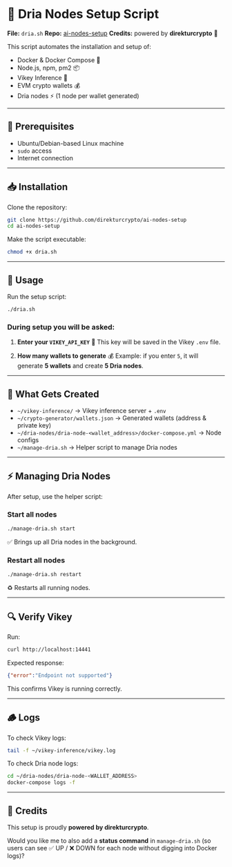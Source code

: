 # 🧩 Dria Nodes Setup Script

**File:** `dria.sh`
**Repo:** [ai-nodes-setup](https://github.com/direkturcrypto/ai-nodes-setup)
**Credits:** powered by **direkturcrypto** 🙏

This script automates the installation and setup of:

* Docker & Docker Compose 🐳
* Node.js, npm, pm2 📦
* Vikey Inference 🔑
* EVM crypto wallets 💰
* Dria nodes ⚡ (1 node per wallet generated)

---

## 🔧 Prerequisites

* Ubuntu/Debian-based Linux machine
* `sudo` access
* Internet connection

---

## 📥 Installation

Clone the repository:

```bash
git clone https://github.com/direkturcrypto/ai-nodes-setup
cd ai-nodes-setup
```

Make the script executable:

```bash
chmod +x dria.sh
```

---

## 🚀 Usage

Run the setup script:

```bash
./dria.sh
```

### During setup you will be asked:

1. **Enter your `VIKEY_API_KEY`** 🔐
   This key will be saved in the Vikey `.env` file.

2. **How many wallets to generate** 💰
   Example: if you enter `5`, it will generate **5 wallets** and create **5 Dria nodes**.

---

## 📂 What Gets Created

* `~/vikey-inference/` → Vikey inference server + `.env`
* `~/crypto-generator/wallets.json` → Generated wallets (address & private key)
* `~/dria-nodes/dria-node-<wallet_address>/docker-compose.yml` → Node configs
* `~/manage-dria.sh` → Helper script to manage Dria nodes

---

## ⚡ Managing Dria Nodes

After setup, use the helper script:

### Start all nodes

```bash
./manage-dria.sh start
```

✅ Brings up all Dria nodes in the background.

### Restart all nodes

```bash
./manage-dria.sh restart
```

♻️ Restarts all running nodes.

---

## 🔍 Verify Vikey

Run:

```bash
curl http://localhost:14441
```

Expected response:

```json
{"error":"Endpoint not supported"}
```

This confirms Vikey is running correctly.

---

## 🪵 Logs

To check Vikey logs:

```bash
tail -f ~/vikey-inference/vikey.log
```

To check Dria node logs:

```bash
cd ~/dria-nodes/dria-node-<WALLET_ADDRESS>
docker-compose logs -f
```

---

## 🙏 Credits

This setup is proudly **powered by direkturcrypto**.

Would you like me to also add a **status command** in `manage-dria.sh` (so users can see ✅ UP / ❌ DOWN for each node without digging into Docker logs)?
